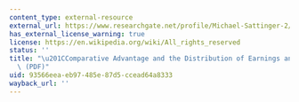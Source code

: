 ```yaml
---
content_type: external-resource
external_url: https://www.researchgate.net/profile/Michael-Sattinger-2/publication/4813429_Comparative_Advantage_and_the_Distribution_of_Earnings_and_Abilities/links/5ba0fc93299bf13e6039c700/Comparative-Advantage-and-the-Distribution-of-Earnings-and-Abilities.pdf?origin=journalDetail&_tp=eyJwYWdlIjoiam91cm5hbERldGFpbCJ9
has_external_license_warning: true
license: https://en.wikipedia.org/wiki/All_rights_reserved
status: ''
title: "\u201CComparative Advantage and the Distribution of Earnings and\_Abilities.\u201D\
  \ (PDF)"
uid: 93566eea-eb97-485e-87d5-ccead64a8333
wayback_url: ''
---
```

